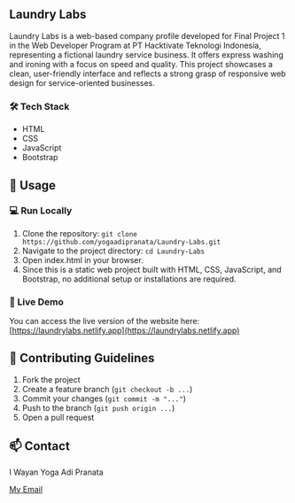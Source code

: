## Laundry Labs

Laundry Labs is a web-based company profile developed for Final Project 1 in the Web Developer Program at PT Hacktivate Teknologi Indonesia, representing a fictional laundry service business. It offers express washing and ironing with a focus on speed and quality. This project showcases a clean, user-friendly interface and reflects a strong grasp of responsive web design for service-oriented businesses.

### 🛠️ Tech Stack
* HTML
* CSS
* JavaScript
* Bootstrap

## 🚀 Usage

### 💻 Run Locally
1. Clone the repository:
```git clone https://github.com/yogaadipranata/Laundry-Labs.git```
2. Navigate to the project directory:
```cd Laundry-Labs```
3. Open index.html in your browser.
4. Since this is a static web project built with HTML, CSS, JavaScript, and Bootstrap, no additional setup or installations are required.

### 🔗 Live Demo
You can access the live version of the website here:  
[https://laundrylabs.netlify.app](https://laundrylabs.netlify.app)

## 🤝 Contributing Guidelines
1. Fork the project
2. Create a feature branch (```git checkout -b ...```)
3. Commit your changes (```git commit -m "..."```)
4. Push to the branch (```git push origin ...```)
5. Open a pull request

## 📫 Contact
I Wayan Yoga Adi Pranata

[My Email](mailto:yogaadipranata10@gmail.com)

